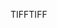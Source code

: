 <span data-ttu-id="ad3d6-101">TIFF</span><span class="sxs-lookup"><span data-stu-id="ad3d6-101">TIFF</span></span>